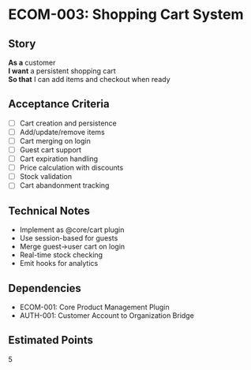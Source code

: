 # ECOM-003: Shopping Cart System

## Story
**As a** customer  
**I want** a persistent shopping cart  
**So that** I can add items and checkout when ready

## Acceptance Criteria
- [ ] Cart creation and persistence
- [ ] Add/update/remove items
- [ ] Cart merging on login
- [ ] Guest cart support
- [ ] Cart expiration handling
- [ ] Price calculation with discounts
- [ ] Stock validation
- [ ] Cart abandonment tracking

## Technical Notes
- Implement as @core/cart plugin
- Use session-based for guests
- Merge guest→user cart on login
- Real-time stock checking
- Emit hooks for analytics

## Dependencies
- ECOM-001: Core Product Management Plugin
- AUTH-001: Customer Account to Organization Bridge

## Estimated Points
5